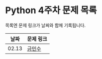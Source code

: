 # Python 4주차 문제 목록

목록엔 문제 링크가 날짜와 함께 기록됩니다.
  

|날짜|문제 링크|
|------|---|
|02.13|[금민수](https://www.acmicpc.net/problem/1527)